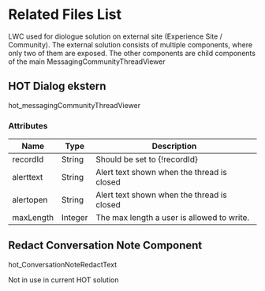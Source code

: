 # Related Files List

LWC used for diologue solution on external site (Experience Site / Community). The external solution consists of multiple components, where only two of them are exposed. The other components are child components of the main MessagingCommunityThreadViewer

## HOT Dialog ekstern

hot_messagingCommunityThreadViewer

### Attributes

| Name      | Type    | Description                                |
| --------- | ------- | ------------------------------------------ |
| recordId  | String  | Should be set to {!recordId}               |
| alerttext | String  | Alert text shown when the thread is closed |
| alertopen | String  | Alert text shown when the thread is closed |
| maxLength | Integer | The max length a user is allowed to write. |

## Redact Conversation Note Component

hot_ConversationNoteRedactText

Not in use in current HOT solution
